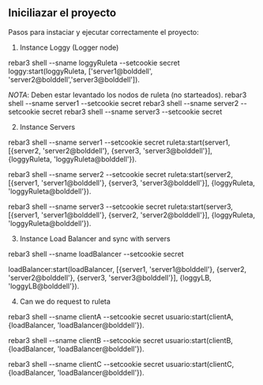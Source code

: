 Iniciliazar el proyecto
-------

Pasos para instaciar y ejecutar correctamente el proyecto:

1) Instance Loggy (Logger node)


rebar3 shell --sname loggyRuleta --setcookie secret
loggy:start(loggyRuleta, ['server1@bolddell', 'server2@bolddell','server3@bolddell']).

*NOTA*: Deben estar levantado los nodos de ruleta (no starteados).
    rebar3 shell --sname server1 --setcookie secret
    rebar3 shell --sname server2 --setcookie secret
    rebar3 shell --sname server3 --setcookie secret

2) Instance Servers

rebar3 shell --sname server1 --setcookie secret
ruleta:start(server1, [{server2, 'server2@bolddell'}, {server3, 'server3@bolddell'}], {loggyRuleta, 'loggyRuleta@bolddell'}).

rebar3 shell --sname server2 --setcookie secret
ruleta:start(server2, [{server1, 'server1@bolddell'}, {server3, 'server3@bolddell'}], {loggyRuleta, 'loggyRuleta@bolddell'}).

rebar3 shell --sname server3 --setcookie secret
ruleta:start(server3, [{server1, 'server1@bolddell'}, {server2, 'server2@bolddell'}], {loggyRuleta, 'loggyRuleta@bolddell'}).

3) Instance Load Balancer and sync with servers

rebar3 shell --sname loadBalancer --setcookie secret

loadBalancer:start(loadBalancer, [{server1, 'server1@bolddell'}, {server2, 'server2@bolddell'}, {server3, 'server3@bolddell'}], {loggyLB, 'loggyLB@bolddell'}).

4) Can we do request to ruleta

rebar3 shell --sname clientA --setcookie secret
usuario:start(clientA, {loadBalancer, 'loadBalancer@bolddell'}).

rebar3 shell --sname clientB --setcookie secret
usuario:start(clientB, {loadBalancer, 'loadBalancer@bolddell'}).

rebar3 shell --sname clientC --setcookie secret
usuario:start(clientC, {loadBalancer, 'loadBalancer@bolddell'}).